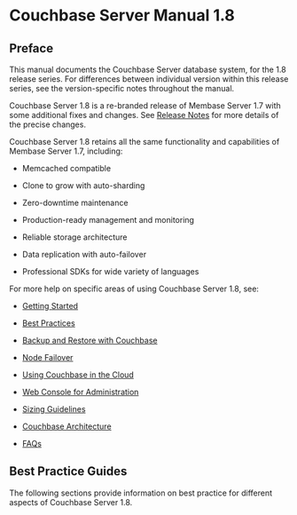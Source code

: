 <a id="couchbase-manual-1-8"></a>

# Couchbase Server Manual 1.8

<a id="couchbase-server-preface"></a>

## Preface

This manual documents the Couchbase Server database system, for the 1.8 release
series. For differences between individual version within this release series,
see the version-specific notes throughout the manual.

Couchbase Server 1.8 is a re-branded release of Membase Server 1.7 with some
additional fixes and changes. See [Release
Notes](couchbase-manual-ready.html#couchbase-server-rn) for more details of the
precise changes.

Couchbase Server 1.8 retains all the same functionality and capabilities of
Membase Server 1.7, including:

 * Memcached compatible

 * Clone to grow with auto-sharding

 * Zero-downtime maintenance

 * Production-ready management and monitoring

 * Reliable storage architecture

 * Data replication with auto-failover

 * Professional SDKs for wide variety of languages

For more help on specific areas of using Couchbase Server 1.8, see:

 * [Getting Started](couchbase-manual-ready.html#couchbase-getting-started)

 * [Best Practices](couchbase-manual-ready.html#couchbase-bestpractice)

 * [Backup and Restore with
   Couchbase](couchbase-manual-ready.html#couchbase-backup-restore)

 * [Node Failover](couchbase-manual-ready.html#couchbase-admin-tasks-failover)

 * [Using Couchbase in the
   Cloud](couchbase-manual-ready.html#couchbase-bestpractice-cloud)

 * [Web Console for
   Administration](couchbase-manual-ready.html#couchbase-admin-web-console)

 * [Sizing Guidelines](couchbase-manual-ready.html#couchbase-bestpractice-sizing)

 * [Couchbase Architecture](couchbase-manual-ready.html#couchbase-architecture)

 * [FAQs](couchbase-manual-ready.html#couchbase-faq)

<a id="best-practice-guide"></a>

## Best Practice Guides

The following sections provide information on best practice for different
aspects of Couchbase Server 1.8.



<a id="couchbase-introduction"></a>
